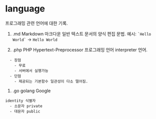 # language
프로그래밍 관련 언어에 대한 기록.

1. .md Markdown 마크다운
일반 텍스트 문서의 양식 편집 문법. 예시: ``` `Hello World` ``` -> `Hello World`

1. .php PHP Hypertext-Preprocessor 
프로그래밍 언어 interpreter 언어.
``` 
  - 장점
    - 무료
    - 서버에서 실행가능
  - 단점
    - 제공되는 기본함수 일관성이 다소 떨어짐.
```   

1. .go golang 
Google 
```
identity 식별자
  - 소문자 private
  - 대문자 public
```